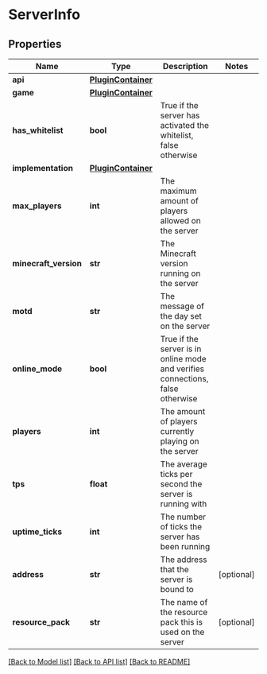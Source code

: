 # ServerInfo

## Properties
Name | Type | Description | Notes
------------ | ------------- | ------------- | -------------
**api** | [**PluginContainer**](PluginContainer.md) |  | 
**game** | [**PluginContainer**](PluginContainer.md) |  | 
**has_whitelist** | **bool** | True if the server has activated the whitelist, false otherwise | 
**implementation** | [**PluginContainer**](PluginContainer.md) |  | 
**max_players** | **int** | The maximum amount of players allowed on the server | 
**minecraft_version** | **str** | The Minecraft version running on the server | 
**motd** | **str** | The message of the day set on the server | 
**online_mode** | **bool** | True if the server is in online mode and verifies connections, false otherwise | 
**players** | **int** | The amount of players currently playing on the server | 
**tps** | **float** | The average ticks per second the server is running with | 
**uptime_ticks** | **int** | The number of ticks the server has been running | 
**address** | **str** | The address that the server is bound to | [optional] 
**resource_pack** | **str** | The name of the resource pack this is used on the server | [optional] 

[[Back to Model list]](../README.md#documentation-for-models) [[Back to API list]](../README.md#documentation-for-api-endpoints) [[Back to README]](../README.md)


